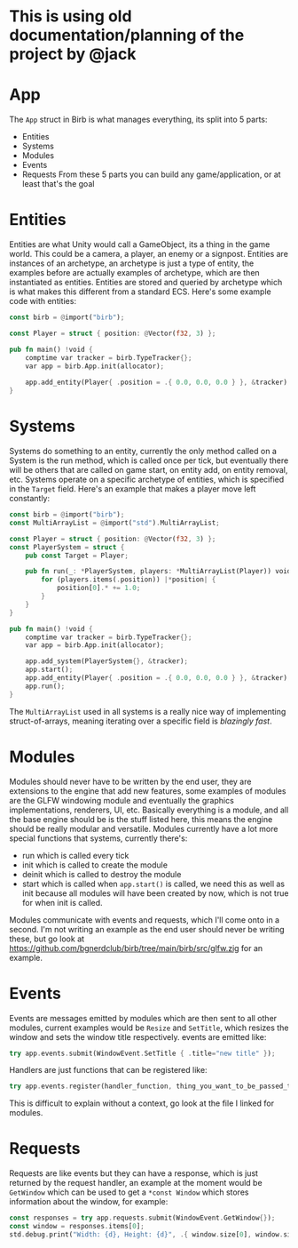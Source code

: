 # This is using old documentation/planning of the project by @jack


# App
The `App` struct in Birb is what manages everything, its split into 5 parts:
- Entities
- Systems
- Modules
- Events
- Requests
From these 5 parts you can build any game/application, or at least that's the goal

# Entities
Entities are what Unity would call a GameObject, its a thing in the game world. This could be a camera, a player, an enemy or a signpost. Entities are instances of an archetype, an archetype is just a type of entity, the examples before are actually examples of archetype, which are then instantiated as entities. Entities are stored and queried by archetype which is what makes this different from a standard ECS. Here's some example code with entities:
```rust
const birb = @import("birb");

const Player = struct { position: @Vector(f32, 3) };

pub fn main() !void {
    comptime var tracker = birb.TypeTracker{};
    var app = birb.App.init(allocator);
    
    app.add_entity(Player{ .position = .{ 0.0, 0.0, 0.0 } }, &tracker);
}
```
# Systems
Systems do something to an entity, currently the only method called on a System is the run method, which is called once per tick, but eventually there will be others that are called on game start, on entity add, on entity removal, etc. Systems operate on a specific archetype of entities, which is specified in the `Target` field. Here's an example that makes a player move left constantly:

```rust
const birb = @import("birb");
const MultiArrayList = @import("std").MultiArrayList;

const Player = struct { position: @Vector(f32, 3) };
const PlayerSystem = struct { 
    pub const Target = Player;

    pub fn run(_: *PlayerSystem, players: *MultiArrayList(Player)) void {
        for (players.items(.position)) |*position| {
            position[0].* += 1.0;
        }
    }
}

pub fn main() !void {
    comptime var tracker = birb.TypeTracker{};
    var app = birb.App.init(allocator);

    app.add_system(PlayerSystem{}, &tracker);
    app.start();
    app.add_entity(Player{ .position = .{ 0.0, 0.0, 0.0 } }, &tracker);
    app.run();
}
```

The `MultiArrayList` used in all systems is a really nice way of implementing struct-of-arrays, meaning iterating over a specific field is *blazingly fast*.
# Modules
Modules should never have to be written by the end user, they are extensions to the engine that add new features, some examples of modules are the GLFW windowing module and eventually the graphics implementations, renderers, UI, etc. Basically everything is a module, and all the base engine should be is the stuff listed here, this means the engine should be really modular and versatile. Modules currently have a lot more special functions that systems, currently there's:
- run which is called every tick
- init which is called to create the module
- deinit which is called to destroy the module
- start which is called when `app.start()` is called, we need this as well as init because all modules will have been created by now, which is not true for when init is called.

Modules communicate with events and requests, which I'll come onto in a second. I'm not writing an example as the end user should never be writing these, but go look at https://github.com/bgnerdclub/birb/tree/main/birb/src/glfw.zig for an example.

# Events
Events are messages emitted by modules which are then sent to all other modules, current examples would be `Resize` and `SetTitle`, which resizes the window and sets the window title respectively. events are emitted like:
```rust
try app.events.submit(WindowEvent.SetTitle { .title="new title" });
```

Handlers are just functions that can be registered like:
```rust
try app.events.register(handler_function, thing_you_want_to_be_passed_to_handler_function);
```

This is difficult to explain without a context, go look at the file I linked for modules.
# Requests
Requests are like events but they can have a response, which is just returned by the request handler, an example at the moment would be `GetWindow` which can be used to get a `*const Window` which stores information about the window, for example:

```rust
const responses = try app.requests.submit(WindowEvent.GetWindow{});
const window = responses.items[0];
std.debug.print("Width: {d}, Height: {d}", .{ window.size[0], window.size[1] });
```
